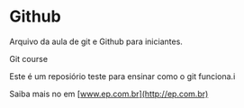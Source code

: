 # Github

Arquivo da aula de git e Github para iniciantes.

Git course

Este é um reposiório teste para ensinar como o git funciona.i

Saiba mais no em [www.ep.com.br](http://ep.com.br)
